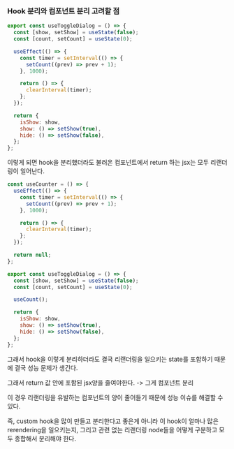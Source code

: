 ### Hook 분리와 컴포넌트 분리 고려할 점

```jsx
export const useToggleDialog = () => {
  const [show, setShow] = useState(false);
  const [count, setCount] = useState(0);

  useEffect(() => {
    const timer = setInterval(() => {
      setCount((prev) => prev + 1);
    }, 1000);

    return () => {
      clearInterval(timer);
    };
  });

  return {
    isShow: show,
    show: () => setShow(true),
    hide: () => setShow(false),
  };
};
```

이렇게 되면 hook을 분리했더라도 불러온 컴포넌트에서 return 하는 jsx는 모두 리랜더링이 일어난다.

```jsx
const useCounter = () => {
  useEffect(() => {
    const timer = setInterval(() => {
      setCount((prev) => prev + 1);
    }, 1000);

    return () => {
      clearInterval(timer);
    };
  });

  return null;
};

export const useToggleDialog = () => {
  const [show, setShow] = useState(false);
  const [count, setCount] = useState(0);

  useCount();

  return {
    isShow: show,
    show: () => setShow(true),
    hide: () => setShow(false),
  };
};
```

그래서 hook을 이렇게 분리하더라도 결국 리랜더링을 일으키는 state를 포함하기 때문에 결국 성능 문제가 생긴다.

그래서 return 값 안에 포함된 jsx양을 줄여야한다.
-> 그게 컴포넌트 분리

이 경우 리랜더링을 유발하는 컴포넌트의 양이 줄어들기 때문에 성능 이슈를 해결할 수 있다.

즉, custom hook을 많이 만들고 분리한다고 좋은게 아니라 이 hook이 얼마나 많은 rerendering을 일으키는지, 그리고 관련 없는 리랜더링 node들을 어떻게 구분하고 모두 종합해서 분리해야 한다.
